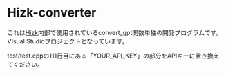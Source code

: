 # Hizk-converter

これは[Hizk](https://github.com/Team-Hmm/Hizk)内部で使用されているconvert_gpt関数単独の開発プログラムです。
VIsual Studioプロジェクトとなっています。

test/test.cppの111行目にある「YOUR_API_KEY」の部分をAPIキーに置き換えてください。
